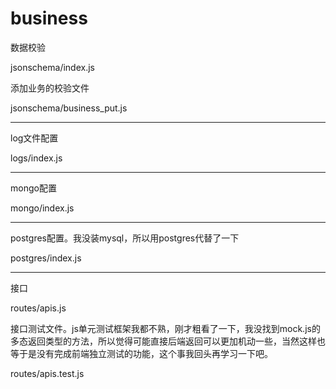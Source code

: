 # business

数据校验

jsonschema/index.js

添加业务的校验文件

jsonschema/business_put.js

--------------------------------------------------

log文件配置

logs/index.js

-----------------------------------------------

mongo配置

mongo/index.js

-----------------------------------------

postgres配置。我没装mysql，所以用postgres代替了一下

postgres/index.js

------------------------------------------

接口

routes/apis.js

接口测试文件。js单元测试框架我都不熟，刚才粗看了一下，我没找到mock.js的多态返回类型的方法，所以觉得可能直接后端返回可以更加机动一些，当然这样也等于是没有完成前端独立测试的功能，这个事我回头再学习一下吧。

routes/apis.test.js